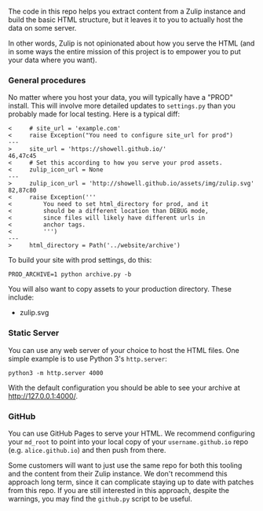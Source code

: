 The code in this repo helps you extract content from a Zulip
instance and build the basic HTML structure, but it leaves it
to you to actually host the data on some server.

In other words, Zulip is not opinionated about how you serve
the HTML (and in some ways the entire mission of this project
is to empower you to put your data where you want).

### General procedures

No matter where you host your data, you will typically
have a "PROD" install.  This will involve more detailed
updates to `settings.py` than you probably made for local
testing.  Here is a typical diff:

~~~
<     # site_url = 'example.com'
<     raise Exception("You need to configure site_url for prod")
---
>     site_url = 'https://showell.github.io/'
46,47c45
<     # Set this according to how you serve your prod assets.
<     zulip_icon_url = None
---
>     zulip_icon_url = 'http://showell.github.io/assets/img/zulip.svg'
82,87c80
<     raise Exception('''
<         You need to set html_directory for prod, and it
<         should be a different location than DEBUG mode,
<         since files will likely have different urls in
<         anchor tags.
<         ''')
---
>     html_directory = Path('../website/archive')
~~~


To build your site with prod settings, do this:

```
PROD_ARCHIVE=1 python archive.py -b
```

You will also want to copy assets to your production
directory.  These include:

* zulip.svg

### Static Server

You can use any web server of your choice to host the HTML files.
One simple example is to use Python 3's `http.server`:

```
python3 -m http.server 4000
```

With the default configuration you should be able to see
your archive at http://127.0.0.1:4000/.

### GitHub

You can use GitHub Pages to serve your HTML.  We recommend
configuring your `md_root` to point into your local copy of
your `username.github.io` repo (e.g. `alice.github.io`) and
then push from there.

Some customers will want to just use the same repo for both
this tooling and the content from their Zulip instance.  We
don't recommend this approach long term, since it can complicate
staying up to date with patches from this repo.  If you are
still interested in this approach, despite the warnings, you
may find the `github.py` script to be useful.
